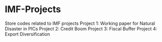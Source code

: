 # IMF-Projects
Store codes related to IMF projects
Project 1: Working paper for Natural Disaster in PICs
Project 2: Credit Boom
Project 3: Fiscal Buffer
Project 4: Export Diversification

